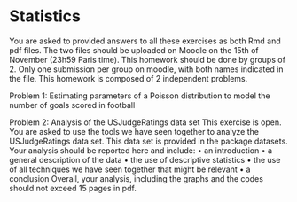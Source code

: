 # Statistics

You are asked to provided answers to all these exercises as both Rmd and pdf files. The two files should be uploaded on Moodle on the 15th of November (23h59 Paris time).
This homework should be done by groups of 2. Only one submission per group on moodle, with both names indicated in the file.
This homework is composed of 2 independent problems.

Problem 1: Estimating parameters of a Poisson distribution to model the number of goals scored in football

Problem 2: Analysis of the USJudgeRatings data set
This exercise is open. You are asked to use the tools we have seen together to analyze the USJudgeRatings data set. This data set is provided in the package datasets. Your analysis should be reported here and include:
• an introduction
• a general description of the data
• the use of descriptive statistics
• the use of all techniques we have seen together that might be relevant • a conclusion
Overall, your analysis, including the graphs and the codes should not exceed 15 pages in pdf.
